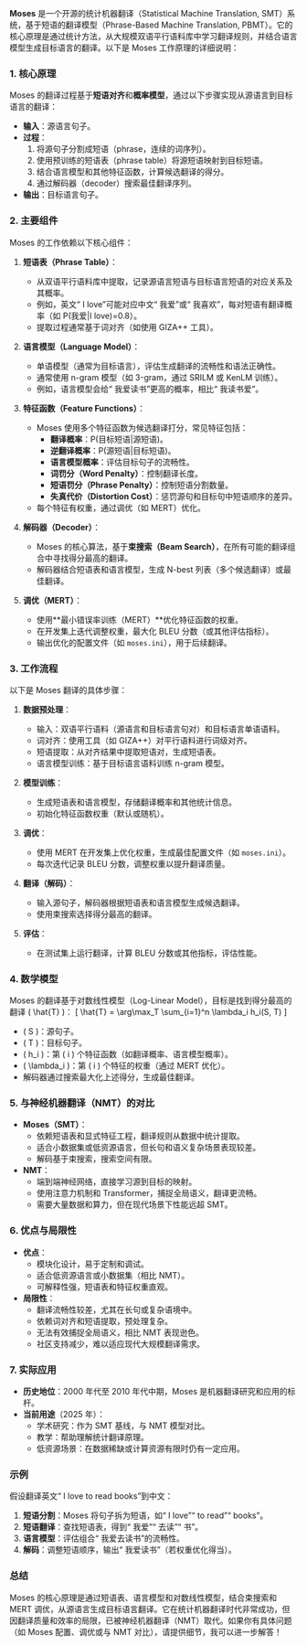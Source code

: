 **Moses** 是一个开源的统计机器翻译（Statistical Machine Translation, SMT）系统，基于短语的翻译模型（Phrase-Based Machine Translation, PBMT）。它的核心原理是通过统计方法，从大规模双语平行语料库中学习翻译规则，并结合语言模型生成目标语言的翻译。以下是 Moses 工作原理的详细说明：

### 1. **核心原理**
Moses 的翻译过程基于**短语对齐**和**概率模型**，通过以下步骤实现从源语言到目标语言的翻译：
- **输入**：源语言句子。
- **过程**：
  1. 将源句子分割成短语（phrase，连续的词序列）。
  2. 使用预训练的短语表（phrase table）将源短语映射到目标短语。
  3. 结合语言模型和其他特征函数，计算候选翻译的得分。
  4. 通过解码器（decoder）搜索最佳翻译序列。
- **输出**：目标语言句子。

### 2. **主要组件**
Moses 的工作依赖以下核心组件：
1. **短语表（Phrase Table）**：
   - 从双语平行语料库中提取，记录源语言短语与目标语言短语的对应关系及其概率。
   - 例如，英文“ I love”可能对应中文“ 我爱”或“ 我喜欢”，每对短语有翻译概率（如 P(我爱|I love)=0.8）。
   - 提取过程通常基于词对齐（如使用 GIZA++ 工具）。

2. **语言模型（Language Model）**：
   - 单语模型（通常为目标语言），评估生成翻译的流畅性和语法正确性。
   - 通常使用 n-gram 模型（如 3-gram，通过 SRILM 或 KenLM 训练）。
   - 例如，语言模型会给“ 我爱读书”更高的概率，相比“ 我读书爱”。

3. **特征函数（Feature Functions）**：
   - Moses 使用多个特征函数为候选翻译打分，常见特征包括：
     - **翻译概率**：P(目标短语|源短语)。
     - **逆翻译概率**：P(源短语|目标短语)。
     - **语言模型概率**：评估目标句子的流畅性。
     - **词罚分（Word Penalty）**：控制翻译长度。
     - **短语罚分（Phrase Penalty）**：控制短语分割数量。
     - **失真代价（Distortion Cost）**：惩罚源句和目标句中短语顺序的差异。
   - 每个特征有权重，通过调优（如 MERT）优化。

4. **解码器（Decoder）**：
   - Moses 的核心算法，基于**束搜索（Beam Search）**，在所有可能的翻译组合中寻找得分最高的翻译。
   - 解码器结合短语表和语言模型，生成 N-best 列表（多个候选翻译）或最佳翻译。

5. **调优（MERT）**：
   - 使用**最小错误率训练（MERT）**优化特征函数的权重。
   - 在开发集上迭代调整权重，最大化 BLEU 分数（或其他评估指标）。
   - 输出优化的配置文件（如 `moses.ini`），用于后续翻译。

### 3. **工作流程**
以下是 Moses 翻译的具体步骤：
1. **数据预处理**：
   - 输入：双语平行语料（源语言和目标语言句对）和目标语言单语语料。
   - 词对齐：使用工具（如 GIZA++）对平行语料进行词级对齐。
   - 短语提取：从对齐结果中提取短语对，生成短语表。
   - 语言模型训练：基于目标语言语料训练 n-gram 模型。

2. **模型训练**：
   - 生成短语表和语言模型，存储翻译概率和其他统计信息。
   - 初始化特征函数权重（默认或随机）。

3. **调优**：
   - 使用 MERT 在开发集上优化权重，生成最佳配置文件（如 `moses.ini`）。
   - 每次迭代记录 BLEU 分数，调整权重以提升翻译质量。

4. **翻译（解码）**：
   - 输入源句子，解码器根据短语表和语言模型生成候选翻译。
   - 使用束搜索选择得分最高的翻译。

5. **评估**：
   - 在测试集上运行翻译，计算 BLEU 分数或其他指标，评估性能。

### 4. **数学模型**
Moses 的翻译基于对数线性模型（Log-Linear Model），目标是找到得分最高的翻译 \( \hat{T} \)：
\[
\hat{T} = \arg\max_T \sum_{i=1}^n \lambda_i h_i(S, T)
\]
- \( S \)：源句子。
- \( T \)：目标句子。
- \( h_i \)：第 \( i \) 个特征函数（如翻译概率、语言模型概率）。
- \( \lambda_i \)：第 \( i \) 个特征的权重（通过 MERT 优化）。
- 解码器通过搜索最大化上述得分，生成最佳翻译。

### 5. **与神经机器翻译（NMT）的对比**
- **Moses（SMT）**：
  - 依赖短语表和显式特征工程，翻译规则从数据中统计提取。
  - 适合小数据集或低资源语言，但长句和语义复杂场景表现较差。
  - 解码基于束搜索，搜索空间有限。
- **NMT**：
  - 端到端神经网络，直接学习源到目标的映射。
  - 使用注意力机制和 Transformer，捕捉全局语义，翻译更流畅。
  - 需要大量数据和算力，但在现代场景下性能远超 SMT。

### 6. **优点与局限性**
- **优点**：
  - 模块化设计，易于定制和调试。
  - 适合低资源语言或小数据集（相比 NMT）。
  - 可解释性强，短语表和特征权重直观。
- **局限性**：
  - 翻译流畅性较差，尤其在长句或复杂语境中。
  - 依赖词对齐和短语提取，预处理复杂。
  - 无法有效捕捉全局语义，相比 NMT 表现逊色。
  - 社区支持减少，难以适应现代大规模翻译需求。

### 7. **实际应用**
- **历史地位**：2000 年代至 2010 年代中期，Moses 是机器翻译研究和应用的标杆。
- **当前用途**（2025 年）：
  - 学术研究：作为 SMT 基线，与 NMT 模型对比。
  - 教学：帮助理解统计翻译原理。
  - 低资源场景：在数据稀缺或计算资源有限时仍有一定应用。

### 示例
假设翻译英文“ I love to read books”到中文：
1. **短语分割**：Moses 将句子拆为短语，如“ I love”“ to read”“ books”。
2. **短语翻译**：查找短语表，得到“ 我爱”“ 去读”“ 书”。
3. **语言模型**：评估组合“ 我爱去读书”的流畅性。
4. **解码**：调整短语顺序，输出“ 我爱读书”（若权重优化得当）。

### 总结
Moses 的核心原理是通过短语表、语言模型和对数线性模型，结合束搜索和 MERT 调优，从源语言生成目标语言翻译。它在统计机器翻译时代非常成功，但因翻译质量和效率的局限，已被神经机器翻译（NMT）取代。如果你有具体问题（如 Moses 配置、调优或与 NMT 对比），请提供细节，我可以进一步解答！
